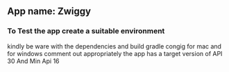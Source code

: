 ## **App name: Zwiggy**

### To Test the app create a suitable environment
kindly be ware with the dependencies and build gradle congig
for mac and for windows comment out appropriately
the app has a target version of API 30 And Min Api 16
